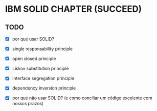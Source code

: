 # IBM SOLID CHAPTER (SUCCEED)

## TODO

- [x] por que usar SOLID?
- [x] single responsability principle
- [x] open closed principle
- [x] Liskov substitution principle
- [x] interface segregation principle
- [x] dependency inversion principle
- [x] por que não usar SOLID? (e como conciliar um código excelente com nossos prazos)

